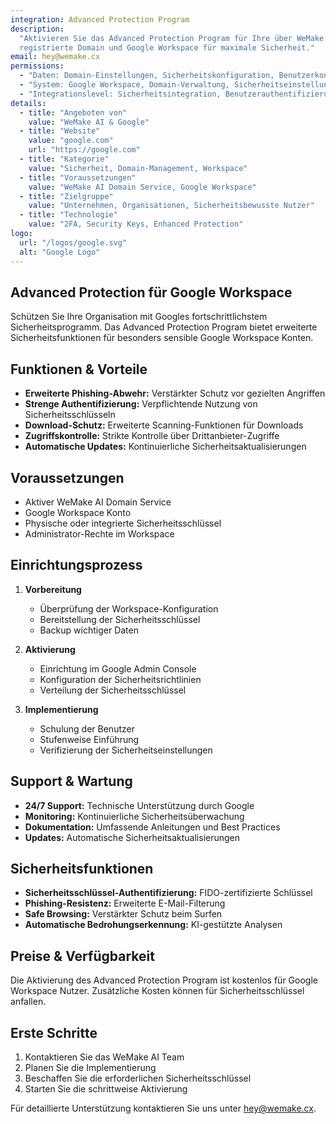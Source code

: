 ```yaml
---
integration: Advanced Protection Program
description:
  "Aktivieren Sie das Advanced Protection Program für Ihre über WeMake
  registrierte Domain und Google Workspace für maximale Sicherheit."
email: hey@wemake.cx
permissions:
  - "Daten: Domain-Einstellungen, Sicherheitskonfiguration, Benutzerkonten"
  - "System: Google Workspace, Domain-Verwaltung, Sicherheitseinstellungen"
  - "Integrationslevel: Sicherheitsintegration, Benutzerauthentifizierung"
details:
  - title: "Angeboten von"
    value: "WeMake AI & Google"
  - title: "Website"
    value: "google.com"
    url: "https://google.com"
  - title: "Kategorie"
    value: "Sicherheit, Domain-Management, Workspace"
  - title: "Voraussetzungen"
    value: "WeMake AI Domain Service, Google Workspace"
  - title: "Zielgruppe"
    value: "Unternehmen, Organisationen, Sicherheitsbewusste Nutzer"
  - title: "Technologie"
    value: "2FA, Security Keys, Enhanced Protection"
logo:
  url: "/logos/google.svg"
  alt: "Google Logo"
---
```


## Advanced Protection für Google Workspace

Schützen Sie Ihre Organisation mit Googles fortschrittlichstem
Sicherheitsprogramm. Das Advanced Protection Program bietet erweiterte
Sicherheitsfunktionen für besonders sensible Google Workspace Konten.

## Funktionen & Vorteile

- **Erweiterte Phishing-Abwehr:** Verstärkter Schutz vor gezielten Angriffen
- **Strenge Authentifizierung:** Verpflichtende Nutzung von
  Sicherheitsschlüsseln
- **Download-Schutz:** Erweiterte Scanning-Funktionen für Downloads
- **Zugriffskontrolle:** Strikte Kontrolle über Drittanbieter-Zugriffe
- **Automatische Updates:** Kontinuierliche Sicherheitsaktualisierungen

## Voraussetzungen

- Aktiver WeMake AI Domain Service
- Google Workspace Konto
- Physische oder integrierte Sicherheitsschlüssel
- Administrator-Rechte im Workspace

## Einrichtungsprozess

1. **Vorbereitung**
   - Überprüfung der Workspace-Konfiguration
   - Bereitstellung der Sicherheitsschlüssel
   - Backup wichtiger Daten

2. **Aktivierung**
   - Einrichtung im Google Admin Console
   - Konfiguration der Sicherheitsrichtlinien
   - Verteilung der Sicherheitsschlüssel

3. **Implementierung**
   - Schulung der Benutzer
   - Stufenweise Einführung
   - Verifizierung der Sicherheitseinstellungen

## Support & Wartung

- **24/7 Support:** Technische Unterstützung durch Google
- **Monitoring:** Kontinuierliche Sicherheitsüberwachung
- **Dokumentation:** Umfassende Anleitungen und Best Practices
- **Updates:** Automatische Sicherheitsaktualisierungen

## Sicherheitsfunktionen

- **Sicherheitsschlüssel-Authentifizierung:** FIDO-zertifizierte Schlüssel
- **Phishing-Resistenz:** Erweiterte E-Mail-Filterung
- **Safe Browsing:** Verstärkter Schutz beim Surfen
- **Automatische Bedrohungserkennung:** KI-gestützte Analysen

## Preise & Verfügbarkeit

Die Aktivierung des Advanced Protection Program ist kostenlos für Google
Workspace Nutzer. Zusätzliche Kosten können für Sicherheitsschlüssel anfallen.

## Erste Schritte

1. Kontaktieren Sie das WeMake AI Team
2. Planen Sie die Implementierung
3. Beschaffen Sie die erforderlichen Sicherheitsschlüssel
4. Starten Sie die schrittweise Aktivierung

Für detaillierte Unterstützung kontaktieren Sie uns unter hey@wemake.cx.
